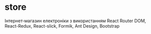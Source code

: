 # store
Інтернет-магазин електроніки з використанням React Router DOM, React-Redux, React-slick, Formik, Ant Design, Bootstrap
